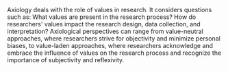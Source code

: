 Axiology deals with the role of values in research. It considers questions such as: What values are present in the research process? How do researchers' values impact the research design, data collection, and interpretation? Axiological perspectives can range from value-neutral approaches, where researchers strive for objectivity and minimize personal biases, to value-laden approaches, where researchers acknowledge and embrace the influence of values on the research process and recognize the importance of subjectivity and reflexivity.